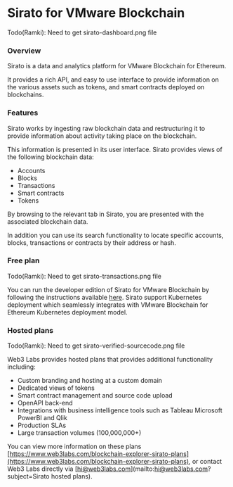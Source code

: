 # Sirato for VMware Blockchain

Todo(Ramki): Need to get sirato-dashboard.png file
<!--- ![alt text](sirato-dashboard.png "Sirato dashboard") --->

### Overview

Sirato is a data and analytics platform for VMware Blockchain for Ethereum.

It provides a rich API, and easy to use interface to provide information on the various assets such as tokens, and smart contracts deployed on blockchains. 

### Features

Sirato works by ingesting raw blockchain data and restructuring it to provide information about activity taking place on the blockchain.

This information is presented in its user interface. Sirato provides views of the following blockchain data:

- Accounts
- Blocks
- Transactions
- Smart contracts
- Tokens

By browsing to the relevant tab in Sirato, you are presented with the associated blockchain data.

In addition you can use its search functionality to locate specific accounts, blocks, transactions or contracts by their address or hash.

### Free plan

Todo(Ramki): Need to get sirato-transactions.png file
<!--- ![alt text](sirato-transactions.png "Sirato transactions") --->

You can run the developer edition of Sirato for VMware Blockchain by following the instructions available [here](https://github.com/web3labs/epirus-free/). Sirato support Kubernetes deployment which seamlessly integrates with VMware Blockchain for Ethereum Kubernetes deployment model.

### Hosted plans

Todo(Ramki): Need to get sirato-verified-sourcecode.png file
<!--- ![alt text](sirato-verified-sourcecode.png "Sirato verified sourcecode") --->

Web3 Labs provides hosted plans that provides additional functionality including:

- Custom branding and hosting at a custom domain
- Dedicated views of tokens
- Smart contract management and source code upload
- OpenAPI back-end 
- Integrations with business intelligence tools such as Tableau Microsoft PowerBI and Qlik
- Production SLAs
- Large transaction volumes (100,000,000+)

You can view more information on these plans [https://www.web3labs.com/blockchain-explorer-sirato-plans](https://www.web3labs.com/blockchain-explorer-sirato-plans), or contact Web3 Labs directly via [hi@web3labs.com](mailto:hi@web3labs.com?subject=Sirato hosted plans).

